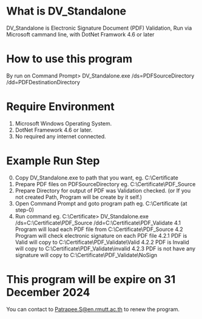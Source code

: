# What is DV_Standalone
DV_Standalone is Electronic Signature Document (PDF) Validation, Run via Microsoft cammand line, with DotNet Framwork 4.6 or later

# How to use this program
By run on Command Prompt> DV_Standalone.exe /ds=PDFSourceDirectory /dd=PDFDestinationDirectory

# Require Environment
1. Microsoft Windows Operating System.
2. DotNet Framework 4.6 or later.
3. No required any internet connected.
   
# Example Run Step
0. Copy DV_Standalone.exe to path that you want, eg. C:\Certificate
1. Prepare PDF files on PDFSourceDirectory eg. C:\Certificate\PDF_Source
2. Prepare Directory for output of PDF was Validation checked. (or If you not created Path, Program will be create by it self.)
3. Open Command Prompt and goto program path eg. C:\Certificate (at step-0)
4. Run command eg. C:\Certificate> DV_Standalone.exe /ds=C:\Certificate\PDF_Source /dd=C:\Certificate\PDF_Validate
   4.1 Program will load each PDF file from C:\Certificate\PDF_Source
   4.2 Program will check electronic signature on each PDF file
       4.2.1 PDF is Valid will copy to C:\Certificate\PDF_Validate\Valid
       4.2.2 PDF is Invalid will copy to C:\Certificate\PDF_Validate\invalid
       4.2.3 PDF is not have any signature will copy to C:\Certificate\PDF_Validate\NoSign

# This program will be expire on 31 December 2024
You can contact to Patrapee.S@en.rmutt.ac.th to renew the program.
